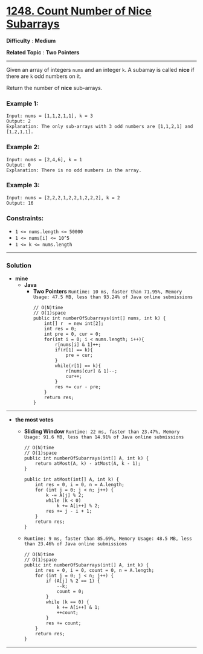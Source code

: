 # [1248. Count Number of Nice Subarrays](https://leetcode.com/problems/count-number-of-nice-subarrays/)

**Difficulty** : **Medium**

**Related Topic** : **Two Pointers**

---

Given an array of integers `nums` and an integer `k`. A subarray is called **nice** if there are `k` odd numbers on it.

Return the number of **nice** sub-arrays.


### Example 1:
```
Input: nums = [1,1,2,1,1], k = 3
Output: 2
Explanation: The only sub-arrays with 3 odd numbers are [1,1,2,1] and [1,2,1,1].
```

### Example 2:
```
Input: nums = [2,4,6], k = 1
Output: 0
Explanation: There is no odd numbers in the array.
```

### Example 3:
```
Input: nums = [2,2,2,1,2,2,1,2,2,2], k = 2
Output: 16
```
 
### Constraints:
* `1 <= nums.length <= 50000`
* `1 <= nums[i] <= 10^5`
* `1 <= k <= nums.length`

---

### Solution
* **mine**
  * **Java**
    * **Two Pointers** `Runtime: 10 ms, faster than 71.95%, Memory Usage: 47.5 MB, less than 93.24% of Java online submissions`
      ```
      // O(N)time
      // O(1)space
      public int numberOfSubarrays(int[] nums, int k) {
          int[] r  = new int[2];
          int res = 0;
          int pre = 0, cur = 0;
          for(int i = 0; i < nums.length; i++){
              r[nums[i] & 1]++;
              if(r[1] == k){
                  pre = cur;
              }
              while(r[1] == k){
                  r[nums[cur] & 1]--;
                  cur++;
              }    
              res += cur - pre;
          }
          return res;
      }
      ```

---

* **the most votes**
  * **Sliding Window** `Runtime: 22 ms, faster than 23.47%, Memory Usage: 91.6 MB, less than 14.91% of Java online submissions `
    ```
    // O(N)time
    // O(1)space
    public int numberOfSubarrays(int[] A, int k) {
        return atMost(A, k) - atMost(A, k - 1);
    }

    public int atMost(int[] A, int k) {
        int res = 0, i = 0, n = A.length;
        for (int j = 0; j < n; j++) {
            k -= A[j] % 2;
            while (k < 0)
                k += A[i++] % 2;
            res += j - i + 1;
        }
        return res;
    }
    ```
    
  * `Runtime: 9 ms, faster than 85.69%, Memory Usage: 48.5 MB, less than 23.46% of Java online submissions`
    ```
    // O(N)time
    // O(1)space
    public int numberOfSubarrays(int[] A, int k) {
        int res = 0, i = 0, count = 0, n = A.length;
        for (int j = 0; j < n; j++) {
            if (A[j] % 2 == 1) {
                --k;
                count = 0;
            }
            while (k == 0) {
                k += A[i++] & 1;
                ++count;
            }
            res += count;
        }
        return res;
    }
    ````
---

